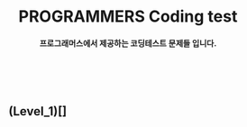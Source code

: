 <div align="center">

# PROGRAMMERS Coding test

####  프로그래머스에서 제공하는 코딩테스트 문제들 입니다.<br><br><br>

<div align="left">
 
<dir>
<br>

<!-- # ⌛[DataStructure1](https://github.com/ehdbs28/Algorithm/blob/main/BAEKJOON/Data_Structure/Readme.md)
자료구조 문제들입니다. -->

## (Level_1)[]

